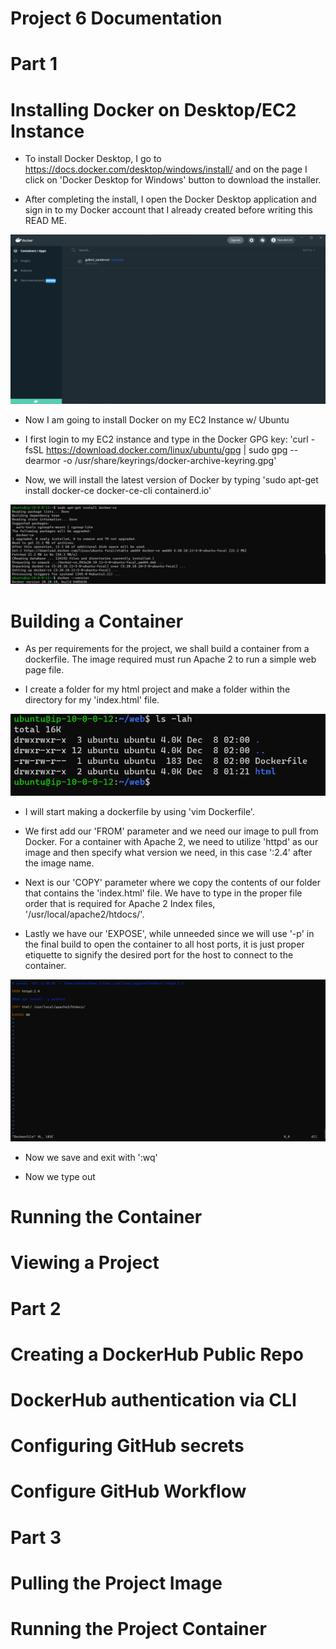 # Project 6 Documentation

# Part 1

# Installing Docker on Desktop/EC2 Instance

- To install Docker Desktop, I go to https://docs.docker.com/desktop/windows/install/ and on the page I click on 'Docker Desktop for Windows' button to download the installer.

- After completing the install, I open the Docker Desktop application and sign in to my Docker account that I already created before writing this READ ME.

![Docker Desktop open](dockerdesktop.png)

- Now I am going to install Docker on my EC2 Instance w/ Ubuntu

- I first login to my EC2 instance and type in the Docker GPG key: 'curl -fsSL https://download.docker.com/linux/ubuntu/gpg | sudo gpg --dearmor -o /usr/share/keyrings/docker-archive-keyring.gpg'

- Now, we will install the latest version of Docker by typing 'sudo apt-get install docker-ce docker-ce-cli containerd.io'

![docker install on ubuntu](project6-1.png)

# Building a Container

- As per requirements for the project, we shall build a container from a dockerfile. The image required must run Apache 2 to run a simple web page file. 

- I create a folder for my html project and make a folder within the directory for my 'index.html' file.

![html project folder](project6-8.png)

- I will start making a dockerfile by using 'vim Dockerfile'.

- We first add our 'FROM' parameter and we need our image to pull from Docker. For a container with Apache 2, we need to utilize 'httpd' as our image and then specify what version we need, in this case ':2.4' after the image name.

- Next is our 'COPY' parameter where we copy the contents of our folder that contains the 'index.html' file. We have to type in the proper file order that is required for Apache 2 Index files, '/usr/local/apache2/htdocs/'.

- Lastly we have our 'EXPOSE', while unneeded since we will use '-p' in the final build to open the container to all host ports, it is just proper etiquette to signify the desired port for the host to connect to the container.

![Dockerfile in vim](project6-9.png)

- Now we save and exit with ':wq'

- Now we type out 


# Running the Container

# Viewing a Project

# Part 2

# Creating a DockerHub Public Repo

# DockerHub authentication via CLI

# Configuring GitHub secrets

# Configure GitHub Workflow

# Part 3

# Pulling the Project Image

# Running the Project Container
